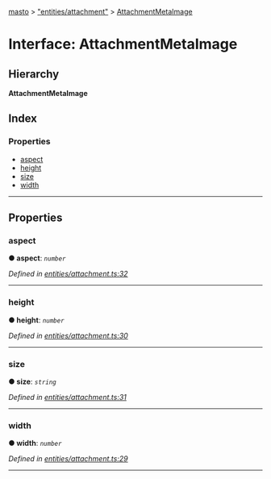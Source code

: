 [masto](../README.md) > ["entities/attachment"](../modules/_entities_attachment_.md) > [AttachmentMetaImage](../interfaces/_entities_attachment_.attachmentmetaimage.md)

# Interface: AttachmentMetaImage

## Hierarchy

**AttachmentMetaImage**

## Index

### Properties

* [aspect](_entities_attachment_.attachmentmetaimage.md#aspect)
* [height](_entities_attachment_.attachmentmetaimage.md#height)
* [size](_entities_attachment_.attachmentmetaimage.md#size)
* [width](_entities_attachment_.attachmentmetaimage.md#width)

---

## Properties

<a id="aspect"></a>

###  aspect

**● aspect**: *`number`*

*Defined in [entities/attachment.ts:32](https://github.com/neet/masto.js/blob/b4e0b0f/src/entities/attachment.ts#L32)*

___
<a id="height"></a>

###  height

**● height**: *`number`*

*Defined in [entities/attachment.ts:30](https://github.com/neet/masto.js/blob/b4e0b0f/src/entities/attachment.ts#L30)*

___
<a id="size"></a>

###  size

**● size**: *`string`*

*Defined in [entities/attachment.ts:31](https://github.com/neet/masto.js/blob/b4e0b0f/src/entities/attachment.ts#L31)*

___
<a id="width"></a>

###  width

**● width**: *`number`*

*Defined in [entities/attachment.ts:29](https://github.com/neet/masto.js/blob/b4e0b0f/src/entities/attachment.ts#L29)*

___

